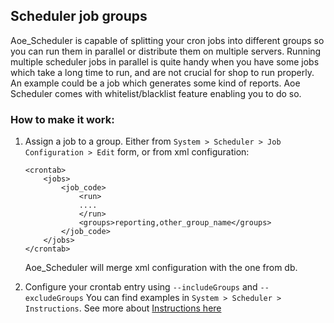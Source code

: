 ## Scheduler job groups
Aoe_Scheduler is capable of splitting your cron jobs into different groups so you can run them in parallel or distribute them on multiple servers.
Running multiple scheduler jobs in parallel is quite handy when you have some jobs which take a long time to run, and are not crucial for shop to run properly. An example could be a job which generates some kind of reports. 
Aoe Scheduler comes with whitelist/blacklist feature enabling you to do so.

### How to make it work:
1. Assign a job to a group. Either from `System > Scheduler > Job Configuration > Edit` form, or from xml configuration:
    ```
    <crontab>
        <jobs>
            <job_code>
                <run>
                ....
                </run>
                <groups>reporting,other_group_name</groups>
            </job_code>
        </jobs>
    </crontab>
    ```
    Aoe_Scheduler will merge xml configuration with the one from db.

2. Configure your crontab entry using `--includeGroups` and `--excludeGroups`
You can find examples in `System > Scheduler > Instructions`. See more about [Instructions here](instructions.md)




